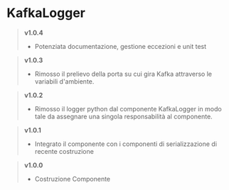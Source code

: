 # KafkaLogger

> **v1.0.4**
>	* Potenziata documentazione, gestione eccezioni e unit test

> **v1.0.3**
>	* Rimosso il prelievo della porta su cui gira Kafka attraverso le variabili d'ambiente.

> **v1.0.2**
>	* Rimosso il logger python dal componente KafkaLogger in modo tale da assegnare una singola responsabilità al componente.

> **v1.0.1**
>	* Integrato il componente con i componenti di serializzazione di recente costruzione

> **v1.0.0**
>	* Costruzione Componente

